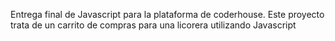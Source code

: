 Entrega final de Javascript para la plataforma de coderhouse. Este proyecto trata de un carrito de compras para una licorera utilizando Javascript 
